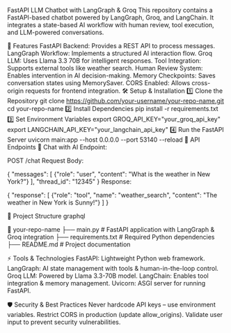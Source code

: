 FastAPI LLM Chatbot with LangGraph & Groq
This repository contains a FastAPI-based chatbot powered by LangGraph, Groq, and LangChain. It integrates a state-based AI workflow with human review, tool execution, and LLM-powered conversations.

🚀 Features
FastAPI Backend: Provides a REST API to process messages.
LangGraph Workflow: Implements a structured AI interaction flow.
Groq LLM: Uses Llama 3.3 70B for intelligent responses.
Tool Integration: Supports external tools like weather search.
Human Review System: Enables intervention in AI decision-making.
Memory Checkpoints: Saves conversation states using MemorySaver.
CORS Enabled: Allows cross-origin requests for frontend integration.
🛠️ Setup & Installation
1️⃣ Clone the Repository
git clone https://github.com/your-username/your-repo-name.git
cd your-repo-name
2️⃣ Install Dependencies
pip install -r requirements.txt
3️⃣ Set Environment Variables
export GROQ_API_KEY="your_groq_api_key"
export LANGCHAIN_API_KEY="your_langchain_api_key"
4️⃣ Run the FastAPI Server
uvicorn main:app --host 0.0.0.0 --port 53140 --reload
📡 API Endpoints
🔹 Chat with AI
Endpoint:

POST /chat
Request Body:

{
  "messages": [
    {"role": "user", "content": "What is the weather in New York?"}
  ],
  "thread_id": "12345"
}
Response:

{
  "response": [
    {"role": "tool", "name": "weather_search", "content": "The weather in New York is Sunny!"}
  ]
}

📌 Project Structure
graphql

📂 your-repo-name
 ├── main.py         # FastAPI application with LangGraph & Groq integration
 ├── requirements.txt # Required Python dependencies
 ├── README.md       # Project documentation
 
⚡ Tools & Technologies
FastAPI: Lightweight Python web framework.
LangGraph: AI state management with tools & human-in-the-loop control.
Groq LLM: Powered by Llama 3.3-70B model.
LangChain: Enables tool integration & memory management.
Uvicorn: ASGI server for running FastAPI.

🛡️ Security & Best Practices
Never hardcode API keys – use environment variables.
Restrict CORS in production (update allow_origins).
Validate user input to prevent security vulnerabilities.
